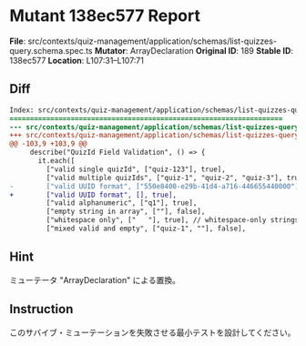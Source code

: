 # Mutant 138ec577 Report

**File**: src/contexts/quiz-management/application/schemas/list-quizzes-query.schema.spec.ts
**Mutator**: ArrayDeclaration
**Original ID**: 189
**Stable ID**: 138ec577
**Location**: L107:31–L107:71

## Diff

```diff
Index: src/contexts/quiz-management/application/schemas/list-quizzes-query.schema.spec.ts
===================================================================
--- src/contexts/quiz-management/application/schemas/list-quizzes-query.schema.spec.ts	original
+++ src/contexts/quiz-management/application/schemas/list-quizzes-query.schema.spec.ts	mutated #189
@@ -103,9 +103,9 @@
     describe("QuizId Field Validation", () => {
       it.each([
         ["valid single quizId", ["quiz-123"], true],
         ["valid multiple quizIds", ["quiz-1", "quiz-2", "quiz-3"], true],
-        ["valid UUID format", ["550e8400-e29b-41d4-a716-446655440000"], true],
+        ["valid UUID format", [], true],
         ["valid alphanumeric", ["q1"], true],
         ["empty string in array", [""], false],
         ["whitespace only", ["   "], true], // whitespace-only strings have length > 0
         ["mixed valid and empty", ["quiz-1", ""], false],
```

## Hint

ミューテータ "ArrayDeclaration" による置換。

## Instruction

このサバイブ・ミューテーションを失敗させる最小テストを設計してください。
